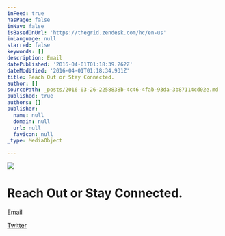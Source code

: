 ```yaml
---
inFeed: true
hasPage: false
inNav: false
isBasedOnUrl: 'https://thegrid.zendesk.com/hc/en-us'
inLanguage: null
starred: false
keywords: []
description: Email
datePublished: '2016-04-01T01:18:39.262Z'
dateModified: '2016-04-01T01:18:34.931Z'
title: Reach Out or Stay Connected.
author: []
sourcePath: _posts/2016-03-26-2258838b-4c46-4fab-93da-3b87114cd02e.md
published: true
authors: []
publisher:
  name: null
  domain: null
  url: null
  favicon: null
_type: MediaObject

---
```

![](https://the-grid-user-content.s3-us-west-2.amazonaws.com/8668b18e-d40f-43e9-9612-73027c0b5326.jpg)

# Reach Out or Stay Connected.

[Email][0]

[Twitter][1]

[0]: http://www.123contactform.com/form-1831865/Contact-Form
[1]: https://twitter.com/thegrid